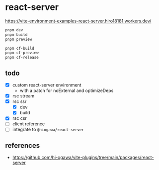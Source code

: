 # react-server

https://vite-environment-examples-react-server.hiro18181.workers.dev/

```sh
pnpm dev
pnpm build
pnpm preview

pnpm cf-build
pnpm cf-preview
pnpm cf-release
```

## todo

- [x] custom react-server environment
  - with a patch for noExternal and optimizeDeps
- [x] rsc stream
- [x] rsc ssr
  - [x] dev
  - [x] build
- [x] rsc csr
- [ ] client reference
- [ ] integrate to `@hiogawa/react-server`

## references

- https://github.com/hi-ogawa/vite-plugins/tree/main/packages/react-server
